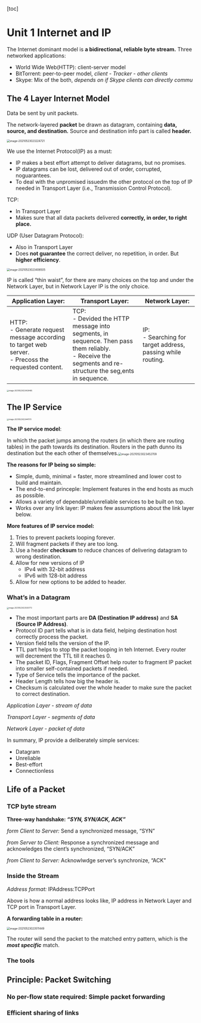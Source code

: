 [toc]

# Unit 1 Internet and IP

The Internet dominant model is **a bidirectional, reliable byte stream.**
Three networked applications:
- World Wide Web(HTTP): client-server model
- BitTorrent: peer-to-peer model, *client - Tracker - other clients*
- Skype: Mix of the both, *depends on if Skype clients can directly commu*

## The 4 Layer Internet Model

Data be sent by unit packets.

The network-layered **packet** be drawn as datagram, containing **data, source, and destination.** Source and destination info part is called **header.**

<img src="img/image-20210523023224721.png" alt="image-20210523023224721" style="zoom:50%;" />

We use the Internet Protocol(IP) as a must:

- IP makes a best effort attempt to deliver datagrams, but no promises.
- IP datagrams can be lost, delivered out of order, corrupted, noguarantees.
- To deal with the unpromised issuedm the other protocol on the top of IP needed in Transport Layer (i.e., Transmission Control Protocol).

TCP:

- In Transport Layer
- Makes sure that all data packets delivered **correctly, in order,  to right place.**

UDP (User Datagram Protocol):

- Also in Transport Layer
- Does **not guarantee** the correct deliver, no repetition, in order. But **higher efficiency**.

<img src="img/image-20210523023406505.png" alt="image-20210523023406505" style="zoom:50%;" />

IP is called “thin waist”, for there are many choices on the top and under the Network Layer, but in Network Layer IP is the only choice.

| Application Layer:                                           | Transport Layer:                                             | Network Layer:                                               |
| ------------------------------------------------------------ | ------------------------------------------------------------ | ------------------------------------------------------------ |
| HTTP: <br/>- Generate request message according to target web server.<br/>- Precoss the requested content. | TCP:<br/>- Devided the HTTP message into segments, in sequence. Then pass them reliably.<br/>- Receive the segments and re-structure the seg,ents in sequence. | IP:<br/>- Searching for target address, passing while routing. |

<img src="img/image-20210523023428485.png" alt="image-20210523023428485" style="zoom:33%;" />

## The IP Service

<img src="img/image-20210523023441170.png" alt="image-20210523023441170" style="zoom:33%;" />

**The IP service model**:

In which the packet jumps among the routers (in which there are routing tables) in the path towards its destination. Routers in the path dunno its destination but the each other of themselves.<img src="img/image-20210523023452709.png" alt="image-20210523023452709" style="zoom:50%;" />

**The reasons for IP being so simple:**

- Simple, dumb, minimal = faster, more streamlined and lower cost to build and maintain.
- The end-to-end princeple: Implement features in the end hosts as much as possible.
- Allows a variety of dependable/unreliable services to be built on top.
- Works over any link layer: IP makes few assumptions about the link layer below.

**More features of IP service model:**

1. Tries to prevent packets looping forever.
2. Will fragment packets if they are too long.
3. Use a header **checksum** to reduce chances of delivering datagram to wrong destination.
4. Allow for new versions of IP
   - IPv4 with 32-bit address
   - IPv6 with 128-bit address
5. Allow for new options to be added to header.

### What’s in a Datagram

<img src="img/image-20210523023530773.png" alt="image-20210523023530773" style="zoom: 33%;" />

- The most important parts are **DA (Destination IP address)** and **SA (Source IP Address)**.
- Protocol ID part tells what is in data field, helping destination host correctly process the packet.
- Version field tells the version of the IP.
- TTL part helps to stop the packet looping in teh Internet. Every router will decrement the TTL till it reaches 0.
- The packet ID, Flags, Fragment Offset help router to fragment IP packet into smaller self-contained packets if needed.
- Type of Service tells the importance of the packet.
- Header Length tells how big the header is.
- Checksum is calculated over the whole header to make sure the packet to correct destination.

*Application Layer - stream of data*

*Transport Layer - segments of data*

*Network Layer - packet of data*

In summary, IP provide a deliberately simple services:

- Datagram
- Unreliable
- Best-effort
- Connectionless



## Life of a Packet



### TCP byte stream

**Three-way handshake: *“SYN, SYN/ACK, ACK”***

*form Client to Server:* Send a synchronized message, “SYN”

*from Server to Client:* Response a synchronized message and acknowledges the clent’s synchronized, “SYN/ACK”

*from Client to Server:* Acknowlwdge server’s synchronize, “ACK”

### Inside the Stream

*Address format:* IPAddress:TCPPort

Above is how a normal address looks like, IP address in Network Layer and TCP port in Transport Layer.

**A forwarding table in a router:**

<img src="img/image-20210523023511449.png" alt="image-20210523023511449" style="zoom:50%;" />

The router will send the packet to the matched entry pattern, which is the ***most specific*** match.

### The tools

## Principle: Packet Switching

### No per-flow state required: Simple packet forwarding

### Efficient sharing of links